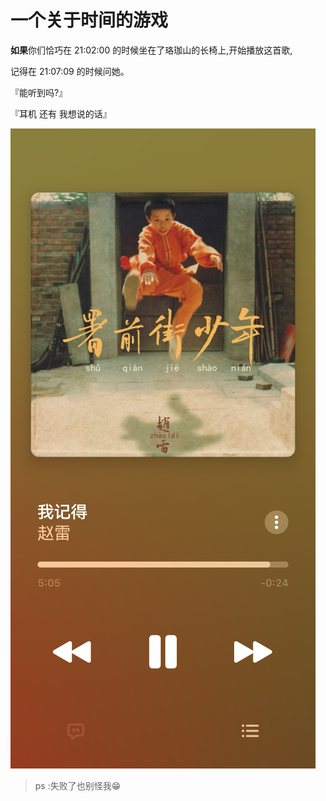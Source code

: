 # 一个关于时间的游戏

**如果**你们恰巧在 21:02:00 的时候坐在了珞珈山的长椅上,开始播放这首歌,

记得在 21:07:09 的时候问她。

『能听到吗?』

『耳机 还有 我想说的话』

![](src/time.jpg)

> ps :失败了也别怪我😁
